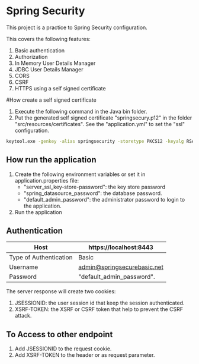 # Spring Security

This project is a practice to Spring Security configuration.

This covers the following features:
1. Basic authentication
1. Authorization
1. In Memory User Details Manager
1. JDBC User Details Manager
1. CORS
1. CSRF
1. HTTPS using a self signed certificate

#How create a self signed certificate
1. Execute the following command in the Java bin folder.  
1. Put the generated self signed certificate "springsecury.p12" in the folder "src/resources/certificates".  See the
"application.yml" to set the "ssl" configuration.

```sh
keytool.exe -genkey -alias springsecurity -storetype PKCS12 -keyalg RSA -keysize 2048 springsecury.p12 -validity 3650
```

## How run the application  
1. Create the following environment variables or set it in application.properties file:
    - "server_ssl_key-store-password": the key store password
    - "spring_datasource_password": the database password.
    - "default_admin_password": the administrator password to login to the application. 
1. Run the application

## Authentication

|Host                   | https://localhost:8443     |
|-----------------------|----------------------------| 
|Type of Authentication | Basic                      |
|Username               | admin@springsecurebasic.net|
|Password               | "default_admin_password".  |
 
The server response will create two cookies:
1. JSESSIONID: the user session id that keep the session authenticated.
1. XSRF-TOKEN: the XSRF or CSRF token that help to prevent the CSRF attack.


##  To Access to other endpoint
1. Add JSESSIONID to the request cookie.
1. Add XSRF-TOKEN to the header or as request parameter. 